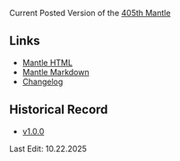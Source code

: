 Current Posted Version of the [405th Mantle](https://www.405th.com/forums/pages/mantle/)

## Links
- [Mantle HTML](./mantle.html)
- [Mantle Markdown](./mantle.md)
- [Changelog](./changelog.md)

## Historical Record
- [v1.0.0](./Versions/v1.0.0)

Last Edit: 10.22.2025
